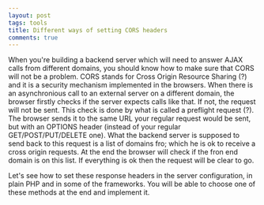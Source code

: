 ```yaml
---
layout: post
tags: tools
title: Different ways of setting CORS headers
comments: true
---
```

When you're building a backend server which will need to answer AJAX calls from different domains, you should know how to make sure that CORS will not be a problem. CORS stands for Cross Origin Resource Sharing (?) and it is a security mechanism implemented in the browsers. When there is an asynchronious call to an external server on a different domain, the browser firstly checks if the server expects calls like that. If not, the request will not be sent. This check is done by what is called a preflight request (?). The browser sends it to the same URL your regular request would be sent, but with an OPTIONS header (instead of your regular GET/POST/PUT/DELETE one). What the backend server is supposed to send back to this request is a list of domains fro; which he is ok to receive a cross origin requests. At the end the browser will check if the fron end domain is on this list. If everything is ok then the request will be clear to go.

Let's see how to set these response headers in the server configuration, in plain PHP and in some of the frameworks. You will be able to choose one of these methods at the end and implement it.
<!--more-->
